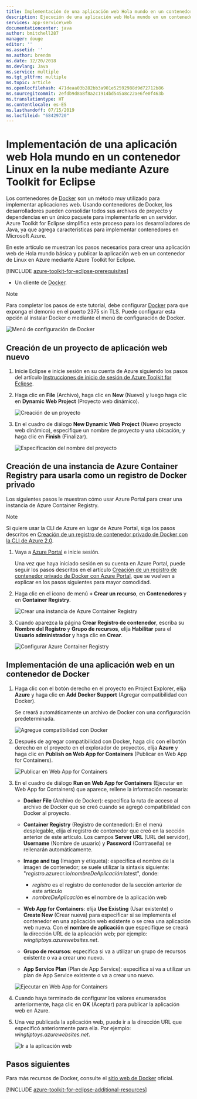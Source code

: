 ```yaml
---
title: Implementación de una aplicación web Hola mundo en un contenedor Linux en la nube con Azure Toolkit for Eclipse
description: Ejecución de una aplicación web Hola mundo en un contenedor Linux y su implementación en la nube con Azure Toolkit for Eclipse.
services: app-service\web
documentationcenter: java
author: bmitchell287
manager: douge
editor: ''
ms.assetid: ''
ms.author: brendm
ms.date: 12/20/2018
ms.devlang: Java
ms.service: multiple
ms.tgt_pltfrm: multiple
ms.topic: article
ms.openlocfilehash: 471deaa03b282bb3a901e52592988d9d72712b86
ms.sourcegitcommit: 2efdb9d8a8f8a2c1914bd545a8c22ae6fe0f463b
ms.translationtype: HT
ms.contentlocale: es-ES
ms.lasthandoff: 07/15/2019
ms.locfileid: "68429720"
---
```

# <a name="deploy-a-hello-world-web-app-to-a-linux-container-in-the-cloud-using-the-azure-toolkit-for-eclipse"></a>Implementación de una aplicación web Hola mundo en un contenedor Linux en la nube mediante Azure Toolkit for Eclipse

Los contenedores de [Docker] son un método muy utilizado para implementar aplicaciones web. Usando contenedores de Docker, los desarrolladores pueden consolidar todos sus archivos de proyecto y dependencias en un único paquete para implementarlo en un servidor. Azure Toolkit for Eclipse simplifica este proceso para los desarrolladores de Java, ya que agrega características para implementar contenedores en Microsoft Azure.

En este artículo se muestran los pasos necesarios para crear una aplicación web de Hola mundo básica y publicar la aplicación web en un contenedor de Linux en Azure mediante Azure Toolkit for Eclipse.

[!INCLUDE [azure-toolkit-for-eclipse-prerequisites](../includes/azure-toolkit-for-eclipse-prerequisites.md)]
* Un cliente de [Docker].

> [!NOTE]
>
> Para completar los pasos de este tutorial, debe configurar [Docker] para que exponga el demonio en el puerto 2375 sin TLS. Puede configurar esta opción al instalar Docker o mediante el menú de configuración de Docker.
>
> ![Menú de configuración de Docker][docker-settings-menu]
>

## <a name="create-a-new-web-app-project"></a>Creación de un proyecto de aplicación web nuevo

1. Inicie Eclipse e inicie sesión en su cuenta de Azure siguiendo los pasos del artículo [Instrucciones de inicio de sesión de Azure Toolkit for Eclipse](https://docs.microsoft.com/azure/java/eclipse/azure-toolkit-for-eclipse-sign-in-instructions).

1. Haga clic en **File** (Archivo), haga clic en **New** (Nuevo) y luego haga clic en **Dynamic Web Project** (Proyecto web dinámico).
   
   ![Creación de un proyecto][file-new-project]

1. En el cuadro de diálogo **New Dynamic Web Project** (Nuevo proyecto web dinámico), especifique un nombre de proyecto y una ubicación, y haga clic en **Finish** (Finalizar).
   
   ![Especificación del nombre del proyecto][project-name]

## <a name="create-an-azure-container-registry-to-use-as-a-private-docker-registry"></a>Creación de una instancia de Azure Container Registry para usarla como un registro de Docker privado

Los siguientes pasos le muestran cómo usar Azure Portal para crear una instancia de Azure Container Registry.

> [!NOTE]
>
> Si quiere usar la CLI de Azure en lugar de Azure Portal, siga los pasos descritos en [Creación de un registro de contenedor privado de Docker con la CLI de Azure 2.0][Create Docker Registry using Azure CLI].
>

1. Vaya a [Azure Portal] e inicie sesión.

   Una vez que haya iniciado sesión en su cuenta en Azure Portal, puede seguir los pasos descritos en el artículo [Creación de un registro de contenedor privado de Docker con Azure Portal], que se vuelven a explicar en los pasos siguientes para mayor comodidad.

1. Haga clic en el icono de menú **+ Crear un recurso**, en **Contenedores** y en **Container Registry**.
   
   ![Crear una instancia de Azure Container Registry][create-container-registry-01]

1. Cuando aparezca la página **Crear Registro de contenedor**, escriba su **Nombre del Registro** y **Grupo de recursos**, elija **Habilitar** para el **Usuario administrador** y haga clic en **Crear**.

   ![Configurar Azure Container Registry][create-container-registry-02]

## <a name="deploy-your-web-app-in-a-docker-container"></a>Implementación de una aplicación web en un contenedor de Docker

1. Haga clic con el botón derecho en el proyecto en Project Explorer, elija **Azure** y haga clic en **Add Docker Support** (Agregar compatibilidad con Docker).

   Se creará automáticamente un archivo de Docker con una configuración predeterminada.

   ![Agregue compatibilidad con Docker][add-docker-support]

1. Después de agregar compatibilidad con Docker, haga clic con el botón derecho en el proyecto en el explorador de proyectos, elija **Azure** y haga clic en **Publish on Web App for Containers** (Publicar en Web App for Containers).

   ![Publicar en Web App for Containers][run-on-web-app-for-containers]

1. En el cuadro de diálogo **Run on Web App for Containers** (Ejecutar en Web App for Containers) que aparece, rellene la información necesaria:

   * **Docker File** (Archivo de Docker): especifica la ruta de acceso al archivo de Docker que se creó cuando se agregó compatibilidad con Docker al proyecto. 

   * **Container Registry** (Registro de contenedor): En el menú desplegable, elija el registro de contenedor que creó en la sección anterior de este artículo. Los campos **Server URL** (URL del servidor), **Username** (Nombre de usuario) y **Password** (Contraseña) se rellenarán automáticamente.

   * **Image and tag** (Imagen y etiqueta): especifica el nombre de la imagen de contenedor; se suele utilizar la sintaxis siguiente: "*registro*.azurecr.io/*nombreDeAplicación*:latest", donde: 
      * *registro* es el registro de contenedor de la sección anterior de este artículo 
      * *nombreDeAplicación* es el nombre de la aplicación web 

   * **Web App for Containers**: elija **Use Existing** (Usar existente) o **Create New** (Crear nueva) para especificar si se implementa el contenedor en una aplicación web existente o se crea una aplicación web nueva.  Con el **nombre de aplicación** que especifique se creará la dirección URL de la aplicación web; por ejemplo: *wingtiptoys.azurewebsites.net*.

   * **Grupo de recursos**: especifica si va a utilizar un grupo de recursos existente o va a crear uno nuevo. 

   * **App Service Plan** (Plan de App Service): especifica si va a utilizar un plan de App Service existente o va a crear uno nuevo. 

   ![Ejecutar en Web App for Containers][run-on-web-app-linux]

1. Cuando haya terminado de configurar los valores enumerados anteriormente, haga clic en **OK** (Aceptar) para publicar la aplicación web en Azure.

1. Una vez publicada la aplicación web, puede ir a la dirección URL que especificó anteriormente para ella. Por ejemplo: *wingtiptoys.azurewebsites.net*.

   ![Ir a la aplicación web][browsing-to-web-app]

## <a name="next-steps"></a>Pasos siguientes

Para más recursos de Docker, consulte el [sitio web de Docker][Docker] oficial.

[!INCLUDE [azure-toolkit-for-eclipse-additional-resources](../includes/azure-toolkit-for-eclipse-additional-resources.md)]

<!-- URL List -->

[Azure Portal]: https://portal.azure.com/
[Creación de un registro de contenedor privado de Docker con Azure Portal]: /azure/container-registry/container-registry-get-started-portal
[Azure for Java Developers]: https://docs.microsoft.com/azure/java/
[Java Tools for Visual Studio Team Services]: https://java.visualstudio.com/
[Create Docker Registry using Azure CLI]: /azure/container-registry/container-registry-get-started-azure-cli

[Docker]: https://www.docker.com/
[Configuring artifacts]: https://www.jetbrains.com/help/idea/2016.1/configuring-artifacts.html

<!-- IMG List -->

[add-docker-support]: media/azure-toolkit-for-eclipse-hello-world-web-app-linux/add-docker-support.png
[browsing-to-web-app]:  media/azure-toolkit-for-eclipse-hello-world-web-app-linux/browsing-to-web-app.png
[create-container-registry-01]: media/azure-toolkit-for-eclipse-hello-world-web-app-linux/create-container-registry-01.png
[create-container-registry-02]: media/azure-toolkit-for-eclipse-hello-world-web-app-linux/create-container-registry-02.png
[docker-settings-menu]: media/azure-toolkit-for-eclipse-hello-world-web-app-linux/docker-settings-menu.png
[file-new-project]: media/azure-toolkit-for-eclipse-hello-world-web-app-linux/file-new-project.png
[project-name]: media/azure-toolkit-for-eclipse-hello-world-web-app-linux/project-name.png
[run-on-web-app-for-containers]: media/azure-toolkit-for-eclipse-hello-world-web-app-linux/run-on-web-app-for-containers.png
[run-on-web-app-linux]: media/azure-toolkit-for-eclipse-hello-world-web-app-linux/run-on-web-app-linux.png
